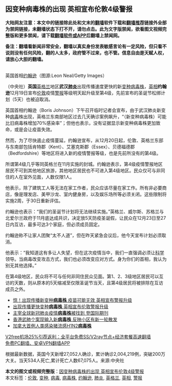  <h2>因变种病毒株的出现 英相宣布伦敦4级警报</h2> <p class="notice"><b>大陆网友注意：本文中的链接除此处和文末的<a href="https://github.com/bannedbook/fanqiang" >翻墙</a>软件下载和<a href="https://github.com/killgcd/justmysocks/blob/master/README.md">翻墙推荐</a>链接外全部为禁网链接，未翻墙状态下打不开，请勿点击。此为文字版禁闻，欲看图文视频完整版和更多禁闻，请下载<a href="https://github.com/bannedbook/fanqiang">翻墙软件或APP</a>后翻墙上禁闻网。</p><p>备注：翻墙看新闻非常安全，翻墙以真实身份发表敏感言论有一定风险，但只看不说则没有任何风险，翻的人太多，政府管不过来，也不管。信息自由是天赋人权，请放心大胆的翻墙。</b></p>  <div class="entry"> <p><br /> 英国首相<a href="https://www.bannedbook.org/bnews/tag/%e7%ba%a6%e7%bf%b0%e9%80%8a/" class="st_tag internal_tag" rel="tag" title="标签 约翰逊 下的日志">约翰逊</a>（图源:Leon Neal/Getty Images） </p> <p> （中央社）<strong>英国</strong><a href="https://www.bannedbook.org/bnews/tag/%e8%8b%b1%e6%a0%bc%e5%85%b0/" class="st_tag internal_tag" rel="tag" title="标签 英格兰 下的日志">英格兰</a>地区<strong>武汉<a href="https://www.bannedbook.org/bnews/tag/%e8%82%ba%e7%82%8e/" class="st_tag internal_tag" rel="tag" title="标签 肺炎 下的日志">肺炎</a></strong>出现传播速度更快的新<a href="https://www.bannedbook.org/bnews/tag/%E5%8F%98%E7%A7%8D/" class="st_tag internal_tag" rel="tag" title="标签 变种 下的日志">变种</a><a href="https://www.bannedbook.org/bnews/tag/%E7%97%85%E6%AF%92%E6%A0%AA/" class="st_tag internal_tag" rel="tag" title="标签 病毒株 下的日志">病毒株</a>，<a href="https://www.bannedbook.org/bnews/tag/%E8%8B%B1%E7%9B%B8/" class="st_tag internal_tag" rel="tag" title="标签 英相 下的日志">英相</a><strong>约翰逊</strong>12月19日宣布<a href="https://www.bannedbook.org/bnews/tag/%e4%bc%a6%e6%95%a6/" class="st_tag internal_tag" rel="tag" title="标签 伦敦 下的日志">伦敦</a>疫情<a href="https://www.bannedbook.org/bnews/tag/%E8%AD%A6%E6%8A%A5/" class="st_tag internal_tag" rel="tag" title="标签 警报 下的日志">警报</a>等级明天起升级至第4级，先前宣布的圣诞节松绑计划（5天）也被迫取消。 </p> <p>英国首相约翰逊（Boris Johnson）下午召开临时记者会宣布，由于武汉肺炎新变种<a href="https://www.bannedbook.org/bnews/tag/%e7%97%85%e6%af%92/" class="st_tag internal_tag" rel="tag" title="标签 病毒 下的日志">病毒</a>株出现，英格兰东南部地区过去几天确诊案例飙升，“（新变种病毒株）可能比旧病毒株增加70%感染率”；但他也表示，没有证据显示新变种病毒株更加致命，或是会让疫苗失效。 </p>  <p>然而，为了尽快遏止疫情蔓延，约翰逊宣布，从12月20日起，伦敦、英格兰东部与东南部包括肯特郡（Kent）、艾塞克斯郡（Essex）、贝德福德郡（Bedfordshire）等地区将进入新的疫情警报等级，也是先前所没有的第4级。 </p> <p>所谓第4级几乎等同英格兰在11月实施的封城。约翰逊表示，第4级疫情警报地区居民不可到其他地区旅游，其他地区居民也不可进入第4级地区。民众仅可与非同住的人在室外见面，人数仅限1人。 </p> <p>他表示，除了建筑工人等无法在家工作者，民众应该尽量在家工作。所有非必要商店，像是理发店、美甲沙龙、室内健身房，以及娱乐场所等必须关闭。这些限制将实施2周，于30日重新评估。 </p>  <p>约翰逊也表示：“我们的圣诞节计划将无法继续实施。”英格兰、威尔斯、苏格兰与北爱尔兰政府于11月底达成共识，决定放5天防疫圣诞假，让民众在12月23日至27日内互访，最多可达3个家庭，但必须成员固定。 </p> <p>约翰逊称不让家人团聚“太不人道”，但在昨天紧急会议后，他今天宣布计划必须取消。 </p> <p>他表示：“我知道这有多让人失望，但在这次疫情当中，我们一直强调必须让<span class='wp_keywordlink'><a href="https://www.bannedbook.org/forum11/topic309.html" title="禁片：“科学”的棍子" target="_blank">科学</a></span>领导。当病毒改变攻击方式，我们也必须改变应对方式。身为你们的首相，我认为别无其他选择。” </p>  <p>在第4级地区，民众将不可与任何非同住民众见面。第1、2、3级地区居民可以互访的天数，则从原本的5天缩减至仅限圣诞节当天，且第4级居民将被排除在互访成员之外。 </p> <ul class='op-related-articles' title='相关阅读'> <li><a href='https://www.bannedbook.org/bnews/comments/20201220/1451249.html' target='_blank'>惊！出现传播新变种<b>病毒株</b> 疫苗可能无效 英相宣布警报升级</a></li> <li><a href='https://www.bannedbook.org/bnews/worldnews/20201220/1451240.html' target='_blank'>出现传播更快变种<b>病毒株</b> 英相宣布伦敦警报升级</a></li> <li><a href='https://www.bannedbook.org/bnews/baitai/20201213/1447010.html' target='_blank'>主宰全球新冠肺炎疫情<b>病毒株</b>被找到 登国际期刊</a></li> <li><a href='https://www.bannedbook.org/bnews/cnnews/hknews/20201112/1429953.html' target='_blank'>香港武肺个案现输入新<b>病毒株</b> 反映小区有新一轮散发</a></li> <li><a href='https://www.bannedbook.org/bnews/worldnews/20201105/1426145.html' target='_blank'>加拿大首例人类感染猪流感H1N2<b>病毒株</b></a></li> </ul> <p class="texttj"> <a href="https://www.bannedbook.org/forum23/topic22702.html" target="_blank">V2free机场25%引荐返利：全平台免费SS/V2ray节点+经济套餐高速翻墙</a><br/> <a href="https://github.com/bannedbook/fanqiang/wiki/%E7%A6%81%E9%97%BB%E7%BD%91%E5%AE%89%E5%8D%93%E7%BF%BB%E5%A2%99%E6%96%B0%E9%97%BBAPP" target="_blank">免费PC翻墙、安卓VPN翻墙APP</a></p><p>根据最新数据，英国今天新增27,052人确诊，累计确诊2,004,219例，突破200万大关。当天534人死亡,累计死亡人数67,075人。来源:中央社</p><a name='sharetosocial'></a>       <div><b>本文的图文或视频完整版</b>：<a href='https://www.bannedbook.org/bnews/comments/20201220/1451302.html'>因变种病毒株的出现 英相宣布伦敦4级警报</a></div>  </div><!--END ENTRY--> <div class="postfooter"> <div>本文标签：<a href="https://www.bannedbook.org/bnews/tag/%e4%bc%a6%e6%95%a6/" rel="tag">伦敦</a>, <a href="https://www.bannedbook.org/bnews/tag/%E5%8F%98%E7%A7%8D/" rel="tag">变种</a>, <a href="https://www.bannedbook.org/bnews/tag/%e7%97%85%e6%af%92/" rel="tag">病毒</a>, <a href="https://www.bannedbook.org/bnews/tag/%E7%97%85%E6%AF%92%E6%A0%AA/" rel="tag">病毒株</a>, <a href="https://www.bannedbook.org/bnews/tag/%e7%ba%a6%e7%bf%b0%e9%80%8a/" rel="tag">约翰逊</a>, <a href="https://www.bannedbook.org/bnews/tag/%e8%82%ba%e7%82%8e/" rel="tag">肺炎</a>, <a href="https://www.bannedbook.org/bnews/tag/%e8%8b%b1%e6%a0%bc%e5%85%b0/" rel="tag">英格兰</a>, <a href="https://www.bannedbook.org/bnews/tag/%E8%8B%B1%E7%9B%B8/" rel="tag">英相</a>, <a href="https://www.bannedbook.org/bnews/tag/%E8%AD%A6%E6%8A%A5/" rel="tag">警报</a></div>  </div><!--END POSTFOOTER--> 